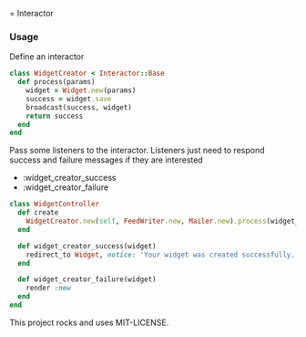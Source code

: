 = Interactor

### Usage

Define an interactor

```ruby
class WidgetCreator < Interactor::Base
  def process(params)
    widget = Widget.new(params)
    success = widget.save
    broadcast(success, widget)
    return success
  end
end
```

Pass some listeners to the interactor. Listeners just need to respond success and failure messages if they are interested
* :widget_creator_success
* :widget_creator_failure

```ruby
class WidgetController
  def create
    WidgetCreator.new(self, FeedWriter.new, Mailer.new).process(widget_params)
  end

  def widget_creator_success(widget)
    redirect_to Widget, notice: 'Your widget was created successfully.'
  end

  def widget_creator_failure(widget)
    render :new
  end
end
```

This project rocks and uses MIT-LICENSE.